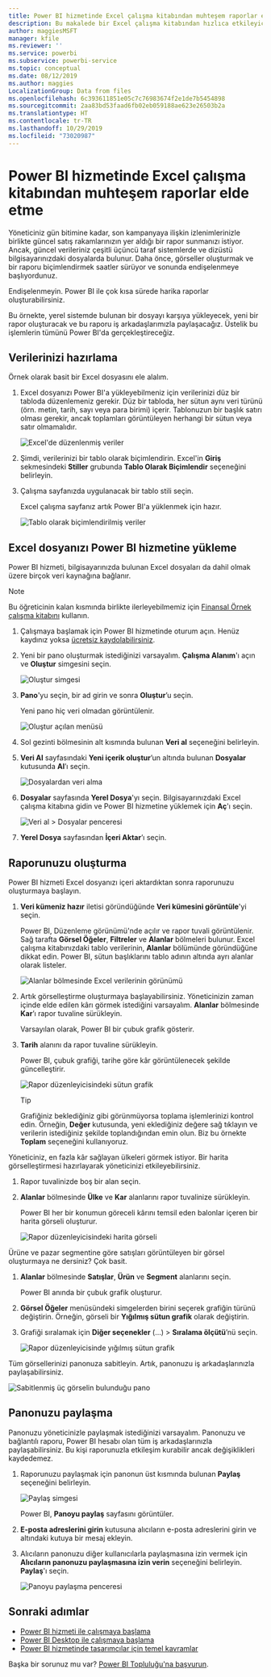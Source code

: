 ```yaml
---
title: Power BI hizmetinde Excel çalışma kitabından muhteşem raporlar elde etme
description: Bu makalede bir Excel çalışma kitabından hızlıca etkileyici bir rapor oluşturma işlemi gösterilmektedir.
author: maggiesMSFT
manager: kfile
ms.reviewer: ''
ms.service: powerbi
ms.subservice: powerbi-service
ms.topic: conceptual
ms.date: 08/12/2019
ms.author: maggies
LocalizationGroup: Data from files
ms.openlocfilehash: 6c393611851e05c7c76983674f2e1de7b5454898
ms.sourcegitcommit: 2aa83bd53faad6fb02eb059188ae623e26503b2a
ms.translationtype: HT
ms.contentlocale: tr-TR
ms.lasthandoff: 10/29/2019
ms.locfileid: "73020987"
---
```

# <a name="from-excel-workbook-to-stunning-report-in-the-power-bi-service"></a>Power BI hizmetinde Excel çalışma kitabından muhteşem raporlar elde etme
Yöneticiniz gün bitimine kadar, son kampanyaya ilişkin izlenimlerinizle birlikte güncel satış rakamlarınızın yer aldığı bir rapor sunmanızı istiyor. Ancak, güncel verileriniz çeşitli üçüncü taraf sistemlerde ve dizüstü bilgisayarınızdaki dosyalarda bulunur. Daha önce, görseller oluşturmak ve bir raporu biçimlendirmek saatler sürüyor ve sonunda endişelenmeye başlıyordunuz.

Endişelenmeyin. Power BI ile çok kısa sürede harika raporlar oluşturabilirsiniz.

Bu örnekte, yerel sistemde bulunan bir dosyayı karşıya yükleyecek, yeni bir rapor oluşturacak ve bu raporu iş arkadaşlarımızla paylaşacağız. Üstelik bu işlemlerin tümünü Power BI'da gerçekleştireceğiz.

## <a name="prepare-your-data"></a>Verilerinizi hazırlama
Örnek olarak basit bir Excel dosyasını ele alalım. 

1. Excel dosyanızı Power BI'a yükleyebilmeniz için verilerinizi düz bir tabloda düzenlemeniz gerekir. Düz bir tabloda, her sütun aynı veri türünü (örn. metin, tarih, sayı veya para birimi) içerir. Tablonuzun bir başlık satırı olması gerekir, ancak toplamları görüntüleyen herhangi bir sütun veya satır olmamalıdır.

   ![Excel'de düzenlenmiş veriler](media/service-from-excel-to-stunning-report/pbi_excel_file.png)

2. Şimdi, verilerinizi bir tablo olarak biçimlendirin. Excel'in **Giriş** sekmesindeki **Stiller** grubunda **Tablo Olarak Biçimlendir** seçeneğini belirleyin. 

3. Çalışma sayfanızda uygulanacak bir tablo stili seçin. 

   Excel çalışma sayfanız artık Power BI'a yüklenmek için hazır.

   ![Tablo olarak biçimlendirilmiş veriler](media/service-from-excel-to-stunning-report/pbi_excel_table.png)

## <a name="upload-your-excel-file-to-the-power-bi-service"></a>Excel dosyanızı Power BI hizmetine yükleme
Power BI hizmeti, bilgisayarınızda bulunan Excel dosyaları da dahil olmak üzere birçok veri kaynağına bağlanır. 

 > [!NOTE] 
 > Bu öğreticinin kalan kısmında birlikte ilerleyebilmemiz için [Finansal Örnek çalışma kitabını](sample-financial-download.md) kullanın.

1. Çalışmaya başlamak için Power BI hizmetinde oturum açın. Henüz kaydınız yoksa [ücretsiz kaydolabilirsiniz](https://powerbi.com).

2. Yeni bir pano oluşturmak istediğinizi varsayalım. **Çalışma Alanım**'ı açın ve **Oluştur** simgesini seçin.

   ![Oluştur simgesi](media/service-from-excel-to-stunning-report/power-bi-new-dash.png)

3. **Pano**'yu seçin, bir ad girin ve sonra **Oluştur**’u seçin. 

   Yeni pano hiç veri olmadan görüntülenir.

   ![Oluştur açılan menüsü](media/service-from-excel-to-stunning-report/power-bi-create-dash.png)

4. Sol gezinti bölmesinin alt kısmında bulunan **Veri al** seçeneğini belirleyin. 

5. **Veri Al** sayfasındaki **Yeni içerik oluştur**’un altında bulunan **Dosyalar** kutusunda **Al**’ı seçin.

   ![Dosyalardan veri alma](media/service-from-excel-to-stunning-report/pbi_get_files.png)

6. **Dosyalar** sayfasında **Yerel Dosya**'yı seçin. Bilgisayarınızdaki Excel çalışma kitabına gidin ve Power BI hizmetine yüklemek için **Aç**'ı seçin. 

   ![Veri al > Dosyalar penceresi](media/service-from-excel-to-stunning-report/pbi_local_file.png)

7. **Yerel Dosya** sayfasından **İçeri Aktar**’ı seçin.


## <a name="build-your-report"></a>Raporunuzu oluşturma
Power BI hizmeti Excel dosyanızı içeri aktardıktan sonra raporunuzu oluşturmaya başlayın. 

1. **Veri kümeniz hazır** iletisi göründüğünde **Veri kümesini görüntüle**'yi seçin.  

   Power BI, Düzenleme görünümü'nde açılır ve rapor tuvali görüntülenir. Sağ tarafta **Görsel Öğeler**, **Filtreler** ve **Alanlar** bölmeleri bulunur. Excel çalışma kitabınızdaki tablo verilerinin, **Alanlar** bölümünde göründüğüne dikkat edin. Power BI, sütun başlıklarını tablo adının altında ayrı alanlar olarak listeler.

   ![Alanlar bölmesinde Excel verilerinin görünümü](media/service-from-excel-to-stunning-report/pbi_report_fields.png)

2. Artık görselleştirme oluşturmaya başlayabilirsiniz. Yöneticinizin zaman içinde elde edilen kârı görmek istediğini varsayalım. **Alanlar** bölmesinde **Kar**’ı rapor tuvaline sürükleyin. 

   Varsayılan olarak, Power BI bir çubuk grafik gösterir. 

3. **Tarih** alanını da rapor tuvaline sürükleyin. 

   Power BI, çubuk grafiği, tarihe göre kâr görüntülenecek şekilde güncelleştirir.

   ![Rapor düzenleyicisindeki sütun grafik](media/service-from-excel-to-stunning-report/pbi_report_pin-new.png)

   > [!TIP]
   > Grafiğiniz beklediğiniz gibi görünmüyorsa toplama işlemlerinizi kontrol edin. Örneğin, **Değer** kutusunda, yeni eklediğiniz değere sağ tıklayın ve verilerin istediğiniz şekilde toplandığından emin olun. Biz bu örnekte **Toplam** seçeneğini kullanıyoruz.
   > 

Yöneticiniz, en fazla kâr sağlayan ülkeleri görmek istiyor. Bir harita görselleştirmesi hazırlayarak yöneticinizi etkileyebilirsiniz. 

1. Rapor tuvalinizde boş bir alan seçin. 

2. **Alanlar** bölmesinde **Ülke** ve **Kar** alanlarını rapor tuvalinize sürükleyin.

   Power BI her bir konumun göreceli kârını temsil eden balonlar içeren bir harita görseli oluşturur.

   ![Rapor düzenleyicisindeki harita görseli](media/service-from-excel-to-stunning-report/pbi_report_map-new.png)

Ürüne ve pazar segmentine göre satışları görüntüleyen bir görsel oluşturmaya ne dersiniz? Çok basit. 

1. **Alanlar** bölmesinde **Satışlar**, **Ürün** ve **Segment** alanlarını seçin. 
   
   Power BI anında bir çubuk grafik oluşturur. 

2. **Görsel Öğeler** menüsündeki simgelerden birini seçerek grafiğin türünü değiştirin. Örneğin, görseli bir **Yığılmış sütun grafik** olarak değiştirin. 

3. Grafiği sıralamak için **Diğer seçenekler** (...) > **Sıralama ölçütü**’nü seçin.

   ![Rapor düzenleyicisinde yığılmış sütun grafik](media/service-from-excel-to-stunning-report/pbi_barchart-new.png)

Tüm görsellerinizi panonuza sabitleyin. Artık, panonuzu iş arkadaşlarınızla paylaşabilirsiniz.

   ![Sabitlenmiş üç görselin bulunduğu pano](media/service-from-excel-to-stunning-report/pbi_report.png)

## <a name="share-your-dashboard"></a>Panonuzu paylaşma
Panonuzu yöneticinizle paylaşmak istediğinizi varsayalım. Panonuzu ve bağlantılı raporu, Power BI hesabı olan tüm iş arkadaşlarınızla paylaşabilirsiniz. Bu kişi raporunuzla etkileşim kurabilir ancak değişiklikleri kaydedemez.

1. Raporunuzu paylaşmak için panonun üst kısmında bulunan **Paylaş** seçeneğini belirleyin.

   ![Paylaş simgesi](media/service-from-excel-to-stunning-report/power-bi-share.png)

   Power BI, **Panoyu paylaş** sayfasını görüntüler. 

2. **E-posta adreslerini girin** kutusuna alıcıların e-posta adreslerini girin ve altındaki kutuya bir mesaj ekleyin. 

3. Alıcıların panonuzu diğer kullanıcılarla paylaşmasına izin vermek için **Alıcıların panonuzu paylaşmasına izin verin** seçeneğini belirleyin. **Paylaş**'ı seçin.

   ![Panoyu paylaşma penceresi](media/service-from-excel-to-stunning-report/power-bi-share-dash-new.png)

## <a name="next-steps"></a>Sonraki adımlar

* [Power BI hizmeti ile çalışmaya başlama](service-get-started.md)
* [Power BI Desktop ile çalışmaya başlama](desktop-getting-started.md)
* [Power BI hizmetinde tasarımcılar için temel kavramlar](service-basic-concepts.md)

Başka bir sorunuz mu var? [Power BI Topluluğu'na başvurun](http://community.powerbi.com/).


